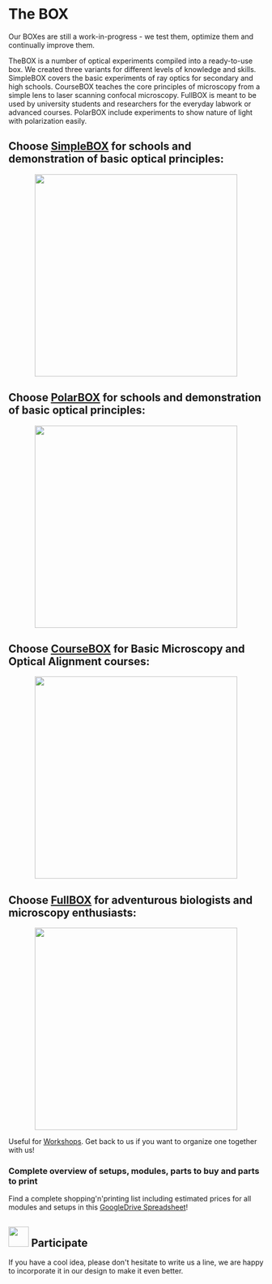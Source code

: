 # The BOX
Our BOXes are still a work-in-progress - we test them, optimize them and continually improve them.

TheBOX is a number of optical experiments compiled into a ready-to-use box. We created three variants for different levels of knowledge and skills. SimpleBOX covers the basic experiments of ray optics for secondary and high schools. CourseBOX  teaches the core principles of microscopy from a simple lens to laser scanning confocal microscopy. FullBOX is meant to be used by university students and researchers for the everyday labwork or advanced courses.  PolarBOX include experiments to show nature of light with polarization easily.

## Choose [SimpleBOX](./SimpleBOX) for schools and demonstration of basic optical principles:
<p align="center">
<a href="#"><img src="./IMAGES/SimpleBOX.jpg" width="400"></a>
</p>

## Choose [PolarBOX](./PolarBOX) for schools and demonstration of basic optical principles:
<p align="center">
<a href="#"><img src="./IMAGES/" height="400"></a>
</p>

## Choose [CourseBOX](./CourseBOX) for Basic Microscopy and Optical Alignment courses:
<p align="center">
<a href="#"><img src="./IMAGES/CourseBOX.jpg" width="400"></a>
</p>

## Choose [FullBOX](./FullBOX) for adventurous biologists and microscopy enthusiasts:
<p align="center">
<a href="#"><img src="./IMAGES/FullBOX.jpg" height="400"></a>
</p>

Useful for [Workshops](../WORKSHOP). Get back to us if you want to organize one together with us!

### Complete overview of setups, modules, parts to buy and parts to print
Find a complete shopping'n'printing list including estimated prices for all modules and setups in this [GoogleDrive Spreadsheet](https://docs.google.com/spreadsheets/d/1U1MndGKRCs0LKE5W8VGreCv9DJbQVQv7O6kgLlB6ZmE/edit?usp=sharing)!

## <img src="./IMAGES/S.png" width="40"> Participate
If you have a cool idea, please don't hesitate to write us a line, we are happy to incorporate it in our design to make it even better.
